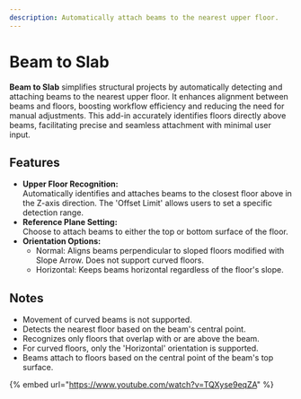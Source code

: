 ```yaml
---
description: Automatically attach beams to the nearest upper floor.
---
```


# Beam to Slab

**Beam to Slab** simplifies structural projects by automatically detecting and attaching beams to the nearest upper floor. It enhances alignment between beams and floors, boosting workflow efficiency and reducing the need for manual adjustments. This add-in accurately identifies floors directly above beams, facilitating precise and seamless attachment with minimal user input.

## Features

* **Upper Floor Recognition:** \
  Automatically identifies and attaches beams to the closest floor above in the Z-axis direction. The 'Offset Limit' allows users to set a specific detection range.
* **Reference Plane Setting:** \
  Choose to attach beams to either the top or bottom surface of the floor.
* **Orientation Options:**
  * Normal: Aligns beams perpendicular to sloped floors modified with Slope Arrow. Does not support curved floors.
  * Horizontal: Keeps beams horizontal regardless of the floor's slope.

## Notes

* Movement of curved beams is not supported.
* Detects the nearest floor based on the beam's central point.
* Recognizes only floors that overlap with or are above the beam.
* For curved floors, only the 'Horizontal' orientation is supported.
* Beams attach to floors based on the central point of the beam's top surface.

{% embed url="https://www.youtube.com/watch?v=TQXyse9eqZA" %}

